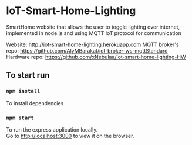 # IoT-Smart-Home-Lighting

SmartHome website that allows the user to toggle lighting over internet, implemented in node.js and using MQTT IoT protocol for communication

Website: http://iot-smart-home-lighting.herokuapp.com
MQTT broker's repo: https://github.com/AlyMBarakat/iot-broker-ws-mqttStandard
Hardware repo: https://github.com/xNebulaa/iot-smart-home-lighting-HW


## To start run

### `npm install`
To install dependencies

### `npm start`
To run the express application locally.\
Go to [http://localhost:3000](http://localhost:3000) to view it on the browser.
